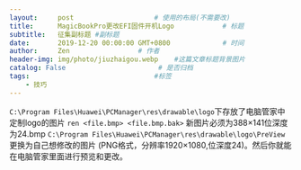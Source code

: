 ```yaml
---
layout:     post                    # 使用的布局(不需要改)
title:      MagicBookPro更改EFI固件开机Logo            # 标题
subtitle:   征集副标题 #副标题
date:       2019-12-20 00:00:00 GMT+0800             # 时间
author:     Zen                 # 作者
header-img: img/photo/jiuzhaigou.webp    #这篇文章标题背景图片
catalog: False                       # 是否归档
tags:                               #标签
    - 技巧
---
```

`C:\Program Files\Huawei\PCManager\res\drawable\logo`下存放了电脑管家中定制logo的图片
`ren <file.bmp> <file.bmp.bak>`
新图片必须为388×141位深度为24.bmp
`C:\Program Files\Huawei\PCManager\res\drawable\logo\PreView`
更换为自己想修改的图片 (PNG格式，分辨率1920×1080,位深度24)。然后你就能在电脑管家里面进行预览和更改。
